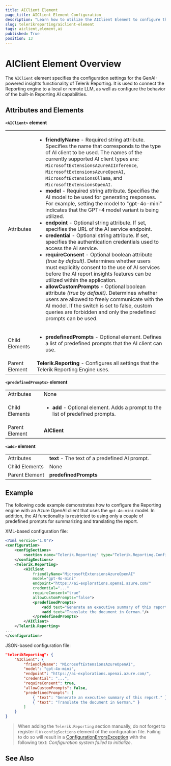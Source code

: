 ```yaml
---
title: AIClient Element
page_title: AIClient Element Configuration
description: "Learn how to utilize the AIClient Element to configure the AI model used for GenAI-powered insights during report preview."
slug: telerikreporting/aiclient-element
tags: aiclient,element,ai
published: True
position: 13
---
```


<style>
table th:first-of-type {
	width: 10%;
}
table th:nth-of-type(2) {
	width: 90%;
}
</style>

# AIClient Element Overview

The `AIClient` element specifies the configuration settings for the GenAI-powered insights functionality of Telerik Reporting. It is used to connect the Reporting engine to a local or remote LLM, as well as configure the behavior of the built-in Reporting AI capabilities.  

## Attributes and Elements

__`<AIClient>` element__

|   |   |
| ------ | ------ |
|Attributes|<ul><li>__friendlyName__ - Required string attribute. Specifies the name that corresponds to the type of AI client to be used. The names of the currently supported AI client types are: `MicrosoftExtensionsAzureAIInference`, `MicrosoftExtensionsAzureOpenAI`, `MicrosoftExtensionsOllama`, and `MicrosoftExtensionsOpenAI`.</li><li>__model__ - Required string attribute. Specifies the AI model to be used for generating responses. For example, setting the model to "gpt-4o-mini" indicates that the GPT-4 model variant is being utilized.</li><li>__endpoint__ - Optional string attribute. If set, specifies the URL of the AI service endpoint.</li><li>__credential__ - Optional string attribute. If set, specifies the authentication credentials used to access the AI service.</li><li>__requireConsent__ - Optional boolean attribute _(true by default)_. Determines whether users must explicitly consent to the use of AI services before the AI report insights features can be utilized within the application.</li><li>__allowCustomPrompts__ - Optional boolean attribute _(true by default)_. Determines whether users are allowed to freely communicate with the AI model. If the switch is set to false, custom queries are forbidden and only the predefined prompts can be used.</li></ul>|
|Child Elements|<ul><li>__predefinedPrompts__ - Optional element. Defines a list of predefined prompts that the AI client can use.</li></ul>|
|Parent Element|__Telerik.Reporting__ - Configures all settings that the Telerik Reporting Engine uses.|

__`<predefinedPrompts>` element__

|   |   |
| ------ | ------ |
|Attributes|None|
|Child Elements|<ul><li>__add__ - Optional element. Adds a prompt to the list of predefined prompts.</li></ul>|
|Parent Element|__AIClient__|

__`<add>` element__

|   |   |
| ------ | ------ |
|Attributes|__text__ - The text of a predefined AI prompt.|
|Child Elements|None|
|Parent Element|__predefinedPrompts__|

## Example

The following code example demonstrates how to configure the Reporting engine with an Azure OpenAI client that uses the `gpt-4o-mini` model. In addition, the AI functionality is restricted to using only a couple of predefined prompts for summarizing and translating the report.

XML-based configuration file:

````XML
<?xml version="1.0"?>
<configuration>
	<configSections>
		<section name="Telerik.Reporting" type="Telerik.Reporting.Configuration.ReportingConfigurationSection, Telerik.Reporting" allowLocation="true" allowDefinition="Everywhere" />
	</configSections>
	<Telerik.Reporting>
		<AIClient
			friendlyName="MicrosoftExtensionsAzureOpenAI"
			model="gpt-4o-mini"
			endpoint="https://ai-explorations.openai.azure.com/"
			credential="..."
			requireConsent="true"
			allowCustomPrompts="false">
			<predefinedPrompts>
				<add text="Generate an executive summary of this report."/>
				<add text="Translate the document in German."/>
			</predefinedPrompts>
		</AIClient>
	</Telerik.Reporting>
...
</configuration>
````

JSON-based configuration file:

````JSON
"telerikReporting": {
	"AIClient": {
		"friendlyName": "MicrosoftExtensionsAzureOpenAI",
		"model": "gpt-4o-mini",
		"endpoint": "https://ai-explorations.openai.azure.com/",
		"credential": "...",
		"requireConsent": true,
		"allowCustomPrompts": false,
		"predefinedPrompts": [
			{ "text": "Generate an executive summary of this report." },
			{ "text": "Translate the document in German." }
		]
	}
}
````

> When adding the `Telerik.Reporting` section manually, do not forget to register it in `configSections` element of the configuration file. Failing to do so will result in a [ConfigurationErrorsException](https://learn.microsoft.com/en-us/dotnet/api/system.configuration.configurationerrorsexception?view=dotnet-plat-ext-7.0) with the following text: *Configuration system failed to initialize*.

## See Also
